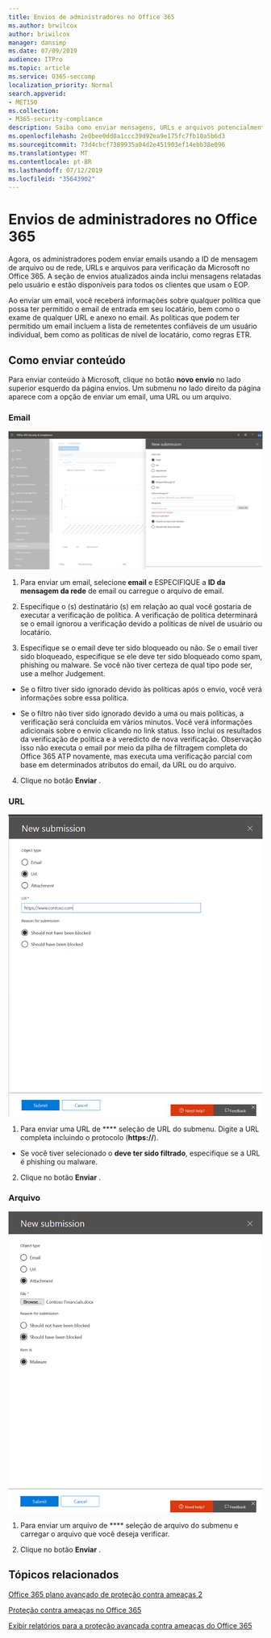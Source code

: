 ```yaml
---
title: Envios de administradores no Office 365
ms.author: brwilcox
author: briwilcox
manager: dansimp
ms.date: 07/09/2019
audience: ITPro
ms.topic: article
ms.service: O365-seccomp
localization_priority: Normal
search.appverid:
- MET150
ms.collection:
- M365-security-compliance
description: Saiba como enviar mensagens, URLs e arquivos potencialmente nocivos à Microsoft.
ms.openlocfilehash: 2e0bee0dd0a1ccc39d92ea9e175fc7fb10a5b6d3
ms.sourcegitcommit: 73d4cbcf7389935a04d2e451903ef14ebb38e096
ms.translationtype: MT
ms.contentlocale: pt-BR
ms.lasthandoff: 07/12/2019
ms.locfileid: "35643902"
---
```

# <a name="admin-submissions-in-office-365"></a>Envios de administradores no Office 365

Agora, os administradores podem enviar emails usando a ID de mensagem de arquivo ou de rede, URLs e arquivos para verificação da Microsoft no Office 365. A seção de envios atualizados ainda inclui mensagens relatadas pelo usuário e estão disponíveis para todos os clientes que usam o EOP.

Ao enviar um email, você receberá informações sobre qualquer política que possa ter permitido o email de entrada em seu locatário, bem como o exame de qualquer URL e anexo no email. As políticas que podem ter permitido um email incluem a lista de remetentes confiáveis de um usuário individual, bem como as políticas de nível de locatário, como regras ETR. 


## <a name="how-to-submit-content"></a>Como enviar conteúdo

Para enviar conteúdo à Microsoft, clique no botão **novo envio** no lado superior esquerdo da página envios. Um submenu no lado direito da página aparece com a opção de enviar um email, uma URL ou um arquivo. 

### <a name="email"></a>Email
![Exemplo de envio de email](media/submission-flyout-email.PNG)
1. Para enviar um email, selecione **email** e ESPECIFIQUE a **ID da mensagem da rede** de email ou carregue o arquivo de email. 

2. Especifique o (s) destinatário (s) em relação ao qual você gostaria de executar a verificação de política. A verificação de política determinará se o email ignorou a verificação devido a políticas de nível de usuário ou locatário. 

3. Especifique se o email deve ter sido bloqueado ou não. Se o email tiver sido bloqueado, especifique se ele deve ter sido bloqueado como spam, phishing ou malware. Se você não tiver certeza de qual tipo pode ser, use a melhor Judgement.  

* Se o filtro tiver sido ignorado devido às políticas após o envio, você verá informações sobre essa política.

* Se o filtro não tiver sido ignorado devido a uma ou mais políticas, a verificação será concluída em vários minutos. Você verá informações adicionais sobre o envio clicando no link status. Isso inclui os resultados da verificação de política e a veredicto de nova verificação. Observação isso não executa o email por meio da pilha de filtragem completa do Office 365 ATP novamente, mas executa uma verificação parcial com base em determinados atributos do email, da URL ou do arquivo. 

4. Clique no botão **Enviar** .

### <a name="url"></a>URL
![Exemplo de envio de email](media/submission-url-flyout.png)
1. Para enviar uma URL de **** seleção de URL do submenu. Digite a URL completa incluindo o protocolo (**https://**). 

* Se você tiver selecionado o **deve ter sido filtrado**, especifique se a URL é phishing ou malware.

2. Clique no botão **Enviar** . 


### <a name="file"></a>Arquivo
![Exemplo de envio de email](media/submission-file-flyout.PNG)
1. Para enviar um arquivo de **** seleção de arquivo do submenu e carregar o arquivo que você deseja verificar. 

2. Clique no botão **Enviar** .


## <a name="related-topics"></a>Tópicos relacionados

[Office 365 plano avançado de proteção contra ameaças 2](office-365-ti.md)
  
[Proteção contra ameaças no Office 365](protect-against-threats.md)
  
[Exibir relatórios para a proteção avançada contra ameaças do Office 365](view-reports-for-atp.md)
  

